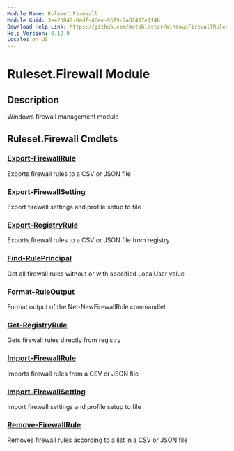 ```yaml
---
Module Name: Ruleset.Firewall
Module Guid: 3ee23849-8adf-46ee-95f9-7a02417e1f4b
Download Help Link: https://github.com/metablaster/WindowsFirewallRuleset/tree/master/Config/HelpContent/0.12.0
Help Version: 0.12.0
Locale: en-US
---
```


# Ruleset.Firewall Module

## Description

Windows firewall management module

## Ruleset.Firewall Cmdlets

### [Export-FirewallRule](Export-FirewallRule.md)

Exports firewall rules to a CSV or JSON file

### [Export-FirewallSetting](Export-FirewallSetting.md)

Export firewall settings and profile setup to file

### [Export-RegistryRule](Export-RegistryRule.md)

Exports firewall rules to a CSV or JSON file from registry

### [Find-RulePrincipal](Find-RulePrincipal.md)

Get all firewall rules without or with specified LocalUser value

### [Format-RuleOutput](Format-RuleOutput.md)

Format output of the Net-NewFirewallRule commandlet

### [Get-RegistryRule](Get-RegistryRule.md)

Gets firewall rules directly from registry

### [Import-FirewallRule](Import-FirewallRule.md)

Imports firewall rules from a CSV or JSON file

### [Import-FirewallSetting](Import-FirewallSetting.md)

Import firewall settings and profile setup to file

### [Remove-FirewallRule](Remove-FirewallRule.md)

Removes firewall rules according to a list in a CSV or JSON file
